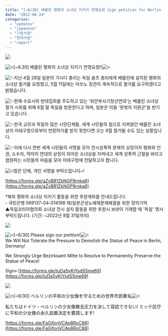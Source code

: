 ```yaml
---
title: "[~6/30] 베를린 평화의 소녀상 지키키 연명요청 Sign petition for Berlin Statue of Peace! ベルリンの少女像撤去圧力を決して容認できない!"
date: "2022-06-24"
categories: 
  - "updates"
  - "japanese"
  - "기림사업"
  - "연대사업"
  - "report"
---
```


![](https://womenandwar.net/kr/wp-content/uploads/2022/06/세계시민성명-비율-수정-001.png)

![🔥](https://fonts.gstatic.com/s/e/notoemoji/14.0/1f525/72.png)\[~6.30\] 베를린 평화의 소녀상 지키기 연명요청!!![🔥](https://fonts.gstatic.com/s/e/notoemoji/14.0/1f525/72.png)

![✨](https://fonts.gstatic.com/s/e/notoemoji/14.0/2728/72.png)지난 4월 28일 일본의 기시다 총리는 독일 숄츠 총리에게 베를린에 설치된 평화의 소녀상 철거를 요청했고, 5월 11일에는 마쓰노 장관이 계속적으로 철거를 요구하겠다고 밝혔습니다.

![✨](https://fonts.gstatic.com/s/e/notoemoji/14.0/2728/72.png)현재 수요시위 반대집회를 주도하고 있는 '위안부사기청산연대'는 베를린 소녀상 철거 시위를 위해 6월 말 독일을 방문한다고 하며, 일본은 이들 '뜻밖의 지원군'을 반기고 있습니다.

![✨](https://fonts.gstatic.com/s/e/notoemoji/14.0/2728/72.png)한국 교민과 독일의 많은 시민단체들, 세계 시민들의 힘으로 지켜왔던 베를린 소녀상이 미테구청으로부터 연장허가를 받지 못한다면 오는 9월 철거될 수도 있는 상황입니다.

![✨](https://fonts.gstatic.com/s/e/notoemoji/14.0/2728/72.png)이에 다시 한번 세계 시민들의 서명을 모아 전시성폭력 문제의 상징이자 평화와 인권, 소수자, 약자의 연대의 상징이 되어온 소녀상을 지켜내고 세계 성폭력 근절을 바라고 염원하는 시민들의 마음을 모아 미테구청에 전달하고자 합니다.

![🔥](https://fonts.gstatic.com/s/e/notoemoji/14.0/1f525/72.png)많은 단체, 개인 서명을 부탁드립니다~!

[https://forms.gle/aZvBR1ZkNGP9rnka6](https://forms.gle/aZvBR1ZkNGP9rnka6)

\*해외 평화의 소녀상 지키기 활동을 위한 후원계좌를 안내드립니다.  
\- 국민은행 069137-04-014198 재)일본군성노예제문제해결을 위한 정의기억  
▲독일코리아협의회 소녀상 전시 설치 활동을 위한 후원시 보낸이 기재할 때 '독일' 명시 부탁드립니다. (기간: ~2022년 8월 31일까지)

![](https://womenandwar.net/kr/wp-content/uploads/2022/06/세계시민성명-비율-수정-002.png)

![🔥](https://fonts.gstatic.com/s/e/notoemoji/14.0/1f525/72.png)\[~6/30\] Please sign our petition!![🔥](https://fonts.gstatic.com/s/e/notoemoji/14.0/1f525/72.png)  
We Will Not Tolerate the Pressure to Demolish the Statue of Peace in Berlin, Germany!

We Strongly Urge Bezirksamt Mitte to Resolve to Permanently Preserve the Statue of Peace!

Sign» [https://forms.gle/tuDa5vKiYsdS5me69](https://forms.gle/tuDa5vKiYsdS5me69)

![](https://womenandwar.net/kr/wp-content/uploads/2022/06/세계시민성명-비율-수정-003.png)

![🔥](https://fonts.gstatic.com/s/e/notoemoji/14.0/1f525/72.png)\[~6/30\] ベルリンの平和の少女像を守るための世界市民著名![🔥](https://fonts.gstatic.com/s/e/notoemoji/14.0/1f525/72.png)

私たちはドイツ・ベルリンの少女像撤去圧力を決して容認できない! ミッテ区庁に平和の少女像の永久設置決定を要請します!

[https://forms.gle/FaGjfonVCAp8RoC88](https://forms.gle/FaGjfonVCAp8RoC88)
